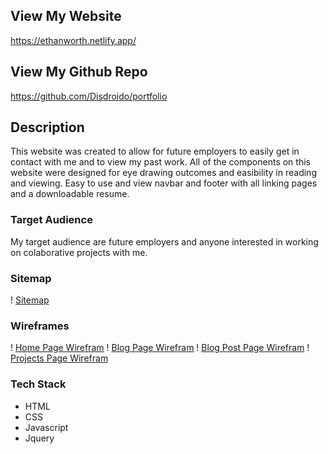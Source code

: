 ## View My Website
https://ethanworth.netlify.app/

## View My Github Repo
https://github.com/Disdroido/portfolio

## Description
This website was created to allow for future employers to easily get in contact with me and to view my past work. All of the components on this website were designed for eye drawing outcomes and easibility in reading and viewing. Easy to use and view navbar and footer with all linking pages and a downloadable resume.
### Target Audience
My target audience are future employers and anyone interested in working on colaborative projects with me.
### Sitemap
! [Sitemap](/docs/sitemap.png)
### Wireframes
! [Home Page Wirefram](/docs/home-wirefram.PNG)
! [Blog Page Wirefram](/docs/blog-wirefram.PNG)
! [Blog Post Page Wirefram](/docs/blog-post-wirefram.PNG)
! [Projects Page Wirefram](/docs/projects-wirefram.PNG)
### Tech Stack
* HTML
* CSS
* Javascript
* Jquery